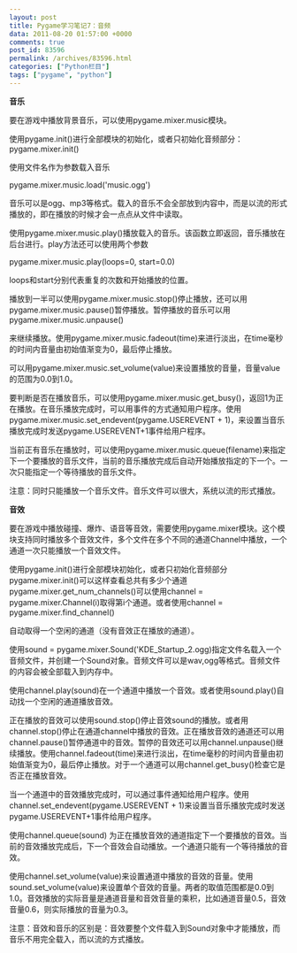 ```yaml
---
layout: post
title: Pygame学习笔记7：音频
data: 2011-08-20 01:57:00 +0000
comments: true
post_id: 83596
permalink: /archives/83596.html
categories: ["Python栏目"]
tags: ["pygame", "python"]
---
```


<strong>音乐</strong>

要在游戏中播放背景音乐，可以使用pygame.mixer.music模块。

使用pygame.init()进行全部模块的初始化，或者只初始化音频部分：pygame.mixer.init()

使用文件名作为参数载入音乐

pygame.mixer.music.load('music.ogg')

音乐可以是ogg、mp3等格式。载入的音乐不会全部放到内容中，而是以流的形式播放的，即在播放的时候才会一点点从文件中读取。

使用pygame.mixer.music.play()播放载入的音乐。该函数立即返回，音乐播放在后台进行。play方法还可以使用两个参数

pygame.mixer.music.play(loops=0, start=0.0)

loops和start分别代表重复的次数和开始播放的位置。

播放到一半可以使用pygame.mixer.music.stop()停止播放，还可以用pygame.mixer.music.pause()暂停播放。暂停播放的音乐可以用pygame.mixer.music.unpause()

来继续播放。使用pygame.mixer.music.fadeout(time)来进行淡出，在time毫秒的时间内音量由初始值渐变为0，最后停止播放。

可以用pygame.mixer.music.set_volume(value)来设置播放的音量，音量value的范围为0.0到1.0。

要判断是否在播放音乐，可以使用pygame.mixer.music.get_busy()，返回1为正在播放。在音乐播放完成时，可以用事件的方式通知用户程序。使用pygame.mixer.music.set_endevent(pygame.USEREVENT + 1)，来设置当音乐播放完成时发送pygame.USEREVENT+1事件给用户程序。

当前正有音乐在播放时，可以使用pygame.mixer.music.queue(filename)来指定下一个要播放的音乐文件，当前的音乐播放完成后自动开始播放指定的下一个。一次只能指定一个等待播放的音乐文件。

注意：同时只能播放一个音乐文件。音乐文件可以很大，系统以流的形式播放。

<strong>音效</strong>

要在游戏中播放碰撞、爆炸、语音等音效，需要使用pygame.mixer模块。这个模块支持同时播放多个音效文件，多个文件在多个不同的通道Channel中播放，一个通道一次只能播放一个音效文件。

使用pygame.init()进行全部模块初始化，或者只初始化音频部分pygame.mixer.init()可以这样查看总共有多少个通道pygame.mixer.get_num_channels()可以使用channel = pygame.mixer.Channel(i)取得第i个通道。或者使用channel = pygame.mixer.find_channel()

自动取得一个空闲的通道（没有音效正在播放的通道）。

使用sound = pygame.mixer.Sound('KDE_Startup_2.ogg)指定文件名载入一个音频文件，并创建一个Sound对象。音频文件可以是wav,ogg等格式。音频文件的内容会被全部载入到内存中。

使用channel.play(sound)在一个通道中播放一个音效。或者使用sound.play()自动找一个空闲的通道播放音效。

正在播放的音效可以使用sound.stop()停止音效sound的播放。或者用channel.stop()停止在通道channel中播放的音效。正在播放音效的通道还可以用channel.pause()暂停通道中的音效。暂停的音效还可以用channel.unpause()继续播放。使用channel.fadeout(time)来进行淡出，在time毫秒的时间内音量由初始值渐变为0，最后停止播放。对于一个通道可以用channel.get_busy()检查它是否正在播放音效。

当一个通道中的音效播放完成时，可以通过事件通知给用户程序。使用channel.set_endevent(pygame.USEREVENT + 1)来设置当音乐播放完成时发送pygame.USEREVENT+1事件给用户程序。

使用channel.queue(sound) 为正在播放音效的通道指定下一个要播放的音效。当前的音效播放完成后，下一个音效会自动播放。一个通道只能有一个等待播放的音效。

使用channel.set_volume(value)来设置通道中播放的音效的音量。使用sound.set_volume(value)来设置单个音效的音量。两者的取值范围都是0.0到1.0。音效播放的实际音量是通道音量和音效音量的乘积，比如通道音量0.5，音效音量0.6，则实际播放的音量为0.3。

注意：音效和音乐的区别是：音效要整个文件载入到Sound对象中才能播放，而音乐不用完全载入，而以流的方式播放。
